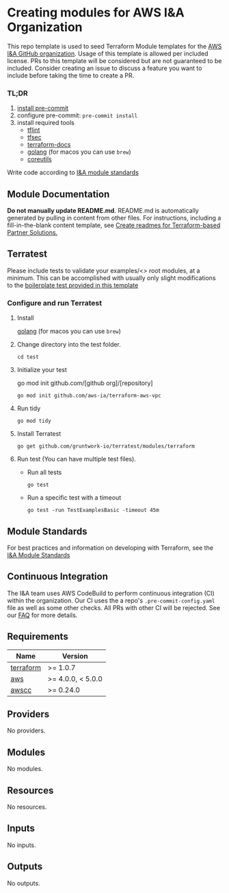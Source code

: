 <!-- BEGIN_TF_DOCS -->
# Creating modules for AWS I&A Organization

This repo template is used to seed Terraform Module templates for the [AWS I&A GitHub organization](https://github.com/aws-ia). Usage of this template is allowed per included license. PRs to this template will be considered but are not guaranteed to be included. Consider creating an issue to discuss a feature you want to include before taking the time to create a PR.
### TL;DR

1. [install pre-commit](https://pre-commit.com/)
2. configure pre-commit: `pre-commit install`
3. install required tools
    - [tflint](https://github.com/terraform-linters/tflint)
    - [tfsec](https://aquasecurity.github.io/tfsec/v1.0.11/)
    - [terraform-docs](https://github.com/terraform-docs/terraform-docs)
    - [golang](https://go.dev/doc/install) (for macos you can use `brew`)
    - [coreutils](https://www.gnu.org/software/coreutils/)

Write code according to [I&A module standards](https://aws-ia.github.io/standards-terraform/)

## Module Documentation

**Do not manually update README.md**. README.md is automatically generated by pulling in content from other files. For instructions, including a fill-in-the-blank content template, see [Create readmes for Terraform-based Partner Solutions.](https://aws-ia-us-west-2.s3.us-west-2.amazonaws.com/docs/content/index.html#/lessons/8rpYWWL59M7dcS-NsjYmaISUu-L_UqEv)

## Terratest

Please include tests to validate your examples/<> root modules, at a minimum. This can be accomplished with usually only slight modifications to the [boilerplate test provided in this template](./test/examples\_basic\_test.go)

### Configure and run Terratest

1. Install

    [golang](https://go.dev/doc/install) (for macos you can use `brew`)
2. Change directory into the test folder.

    `cd test`
3. Initialize your test

    go mod init github.com/[github org]/[repository]

    `go mod init github.com/aws-ia/terraform-aws-vpc`
4. Run tidy

    `go mod tidy`
5. Install Terratest

    `go get github.com/gruntwork-io/terratest/modules/terraform`
6. Run test (You can have multiple test files).
    - Run all tests

        `go test`
    - Run a specific test with a timeout

        `go test -run TestExamplesBasic -timeout 45m`
## Module Standards

For best practices and information on developing with Terraform, see the [I&A Module Standards](https://aws-ia.github.io/standards-terraform/)

## Continuous Integration

The I&A team uses AWS CodeBuild to perform continuous integration (CI) within the organization. Our CI uses the a repo's `.pre-commit-config.yaml` file as well as some other checks. All PRs with other CI will be rejected. See our [FAQ](https://aws-ia.github.io/standards-terraform/faq/#are-modules-protected-by-ci-automation) for more details.

## Requirements

| Name | Version |
|------|---------|
| <a name="requirement_terraform"></a> [terraform](#requirement\_terraform) | >= 1.0.7 |
| <a name="requirement_aws"></a> [aws](#requirement\_aws) | >= 4.0.0, < 5.0.0 |
| <a name="requirement_awscc"></a> [awscc](#requirement\_awscc) | >= 0.24.0 |

## Providers

No providers.

## Modules

No modules.

## Resources

No resources.

## Inputs

No inputs.

## Outputs

No outputs.
<!-- END_TF_DOCS -->